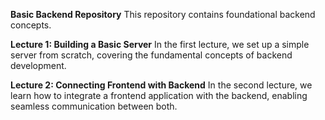 **Basic Backend Repository**
This repository contains foundational backend concepts.

**Lecture 1: Building a Basic Server**
In the first lecture, we set up a simple server from scratch, covering the fundamental concepts of backend development.

**Lecture 2: Connecting Frontend with Backend**
In the second lecture, we learn how to integrate a frontend application with the backend, enabling seamless communication between both.
